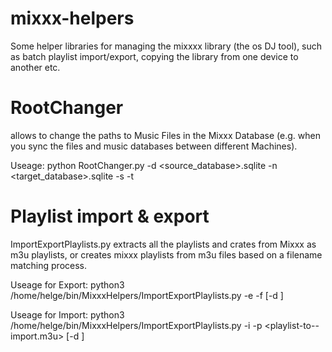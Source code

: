 # mixxx-helpers
Some helper libraries for managing the mixxxx library (the os DJ tool), such as batch playlist import/export, copying the library from one device to another etc.

# RootChanger
allows to change the paths to Music Files in the Mixxx Database (e.g. when you sync the files and music databases between different Machines).

Useage:
python RootChanger.py -d <source_database>.sqlite -n <target_database>.sqlite -s <source-path-to-music-library> -t <target-path-to-music-library>
 

# Playlist import & export
ImportExportPlaylists.py extracts all the playlists and crates from Mixxx as m3u playlists, or creates mixxx playlists from m3u files based on a filename matching process.

Useage for Export:
python3 /home/helge/bin/MixxxHelpers/ImportExportPlaylists.py -e -f <Folder to export to> [-d <Mixx-database if not in default location>] 

Useage for Import:
python3 /home/helge/bin/MixxxHelpers/ImportExportPlaylists.py -i -p <playlist-to--import.m3u> [-d <Mixx-database if not in default location>] 
